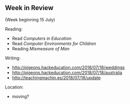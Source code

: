 ## Week in Review

(Week beginning 15 July)

Reading:
* Read *Computers in Education*
* Read *Computer Environments for Children*
* Reading *Mismeasure of Man*

Writing:
* http://pigeons.hackeducation.com/2018/07/18/weddings
* http://pigeons.hackeducation.com/2018/07/18/australia
* http://teachingmachin.es/2018/07/18/update

Location:
* moving?
